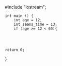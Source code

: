 #include "iostream";

    int main () {
        int age = 12;
        int seans_time = 13;
        if (age >= 12 < 60){


    

    return 0;
}
